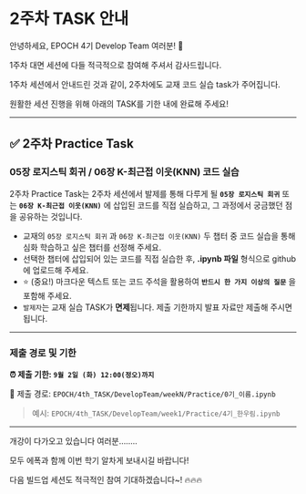 # 2주차 TASK 안내

안녕하세요, EPOCH 4기 Develop Team 여러분! 🎉

1주차 대면 세션에 다들 적극적으로 참여해 주셔서 감사드립니다.

1주차 세션에서 안내드린 것과 같이, 2주차에도 교재 코드 실습 task가 주어집니다.

원활한 세션 진행을 위해 아래의 TASK를 기한 내에 완료해 주세요!

---

## ✅ 2주차 Practice Task

### 05장 로지스틱 회귀 / 06장 K-최근접 이웃(KNN) 코드 실습

2주차 Practice Task는 2주차 세션에서 발제를 통해 다루게 될 **`05장 로지스틱 회귀`** 또는 **`06장 K-최근접 이웃(KNN)`** 에 삽입된 코드를 직접 실습하고, 그 과정에서 궁금했던 점을 공유하는 것입니다.

- 교재의 `05장 로지스틱 회귀` 과 `06장 K-최근접 이웃(KNN)` 두 챕터 중 코드 실습을 통해 심화 학습하고 싶은 챕터를 선정해 주세요.
- 선택한 챕터에 삽입되어 있는 코드를 직접 실습한 후, **.ipynb 파일** 형식으로 github에 업로드해 주세요.
- ⭐️ (중요!) 마크다운 텍스트 또는 코드 주석을 활용하여 **`반드시 한 가지 이상의 질문`** 을 포함해 주세요.
- `발제자`는 교재 실습 TASK가 **면제**됩니다. 제출 기한까지 발표 자료만 제출해 주시면 됩니다.

---

### 제출 경로 및 기한

**⏰ 제출 기한: `9월 2일 (화) 12:00(정오)까지`**

📍 제출 경로: `EPOCH/4th_TASK/DevelopTeam/weekN/Practice/0기_이름.ipynb` 

> 예시: `EPOCH/4th_TASK/DevelopTeam/week1/Practice/4기_한우림.ipynb`
> 

---

개강이 다가오고 있습니다 여러분……..

모두 에폭과 함께 이번 학기 알차게 보내시길 바랍니다!

다음 빌드업 세션도 적극적인 참여 기대하겠습니다~! 🔥🔥🔥
